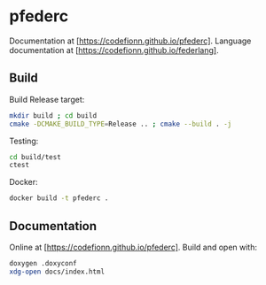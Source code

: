 # pfederc

Documentation at [https://codefionn.github.io/pfederc]. Language documentation
at [https://codefionn.github.io/federlang].

## Build

Build Release target:

```bash
mkdir build ; cd build
cmake -DCMAKE_BUILD_TYPE=Release .. ; cmake --build . -j
```

Testing:

```bash
cd build/test
ctest
```

Docker:

```bash
docker build -t pfederc .
```

## Documentation

Online at [https://codefionn.github.io/pfederc]. Build and open with:

```bash
doxygen .doxyconf
xdg-open docs/index.html
```
